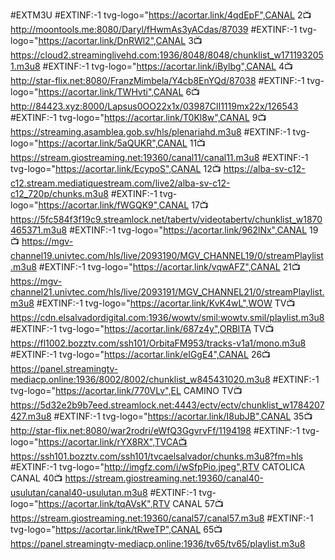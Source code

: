 #EXTM3U
#EXTINF:-1 tvg-logo="https://acortar.link/4qdEpF",CANAL 2📺
http://moontools.me:8080/Daryl/fHwmAs3yACdas/87039
#EXTINF:-1 tvg-logo="https://acortar.link/DnRWl2",CANAL 3📺
https://cloud2.streaminglivehd.com:1936/8048/8048/chunklist_w1711932051.m3u8
#EXTINF:-1 tvg-logo="https://acortar.link/iBylbg",CANAL 4📺
http://star-flix.net:8080/FranzMimbela/Y4cb8EnYQd/87038
#EXTINF:-1 tvg-logo="https://acortar.link/TWHvti",CANAL 6📺
http://84423.xyz:8000/Lapsus0OO22x1x/03987ClI1119mx22x/126543
#EXTINF:-1 tvg-logo="https://acortar.link/T0Kl8w",CANAL 9📺
https://streaming.asamblea.gob.sv/hls/plenariahd.m3u8
#EXTINF:-1 tvg-logo="https://acortar.link/5aQUKR",CANAL 11📺
https://stream.giostreaming.net:19360/canal11/canal11.m3u8
#EXTINF:-1 tvg-logo="https://acortar.link/EcypoS",CANAL 12📺
https://alba-sv-c12-c12.stream.mediatiquestream.com/live2/alba-sv-c12-c12_720p/chunks.m3u8
#EXTINF:-1 tvg-logo="https://acortar.link/fWGQK9",CANAL 17📺
https://5fc584f3f19c9.streamlock.net/tabertv/videotabertv/chunklist_w1870465371.m3u8
#EXTINF:-1 tvg-logo="https://acortar.link/962lNx",CANAL 19📺
https://mgv-channel19.univtec.com/hls/live/2093190/MGV_CHANNEL19/0/streamPlaylist.m3u8
#EXTINF:-1 tvg-logo="https://acortar.link/vqwAFZ",CANAL 21📺
https://mgv-channel21.univtec.com/hls/live/2093191/MGV_CHANNEL21/0/streamPlaylist.m3u8
#EXTINF:-1 tvg-logo="https://acortar.link/KvK4wL",WOW TV📺
https://cdn.elsalvadordigital.com:1936/wowtv/smil:wowtv.smil/playlist.m3u8
#EXTINF:-1 tvg-logo="https://acortar.link/687z4y",ORBITA TV📺
https://fl1002.bozztv.com/ssh101/OrbitaFM953/tracks-v1a1/mono.m3u8
#EXTINF:-1 tvg-logo="https://acortar.link/eIGgE4",CANAL 26📺
https://panel.streamingtv-mediacp.online:1936/8002/8002/chunklist_w845431020.m3u8
#EXTINF:-1 tvg-logo="https://acortar.link/770VLv",EL CAMINO TV📺
https://5d32e2b9b7eed.streamlock.net:4443/ectv/ectv/chunklist_w1784207427.m3u8
#EXTINF:-1 tvg-logo="https://acortar.link/I8ubJB",CANAL 35📺
http://star-flix.net:8080/war2rodri/eWfQ3GgvrvFf/1194198
#EXTINF:-1 tvg-logo="https://acortar.link/rYX8RX",TVCA📺
https://ssh101.bozztv.com/ssh101/tvcaelsalvador/chunks.m3u8?fm=hls
#EXTINF:-1 tvg-logo="http://imgfz.com/i/wSfpPio.jpeg",RTV CATOLICA CANAL 40📺
https://stream.giostreaming.net:19360/canal40-usulutan/canal40-usulutan.m3u8
#EXTINF:-1 tvg-logo="https://acortar.link/tqAVsK",RTV CANAL 57📺
https://stream.giostreaming.net:19360/canal57/canal57.m3u8
#EXTINF:-1 tvg-logo="https://acortar.link/tRweTP",CANAL 65📺
https://panel.streamingtv-mediacp.online:1936/tv65/tv65/playlist.m3u8
